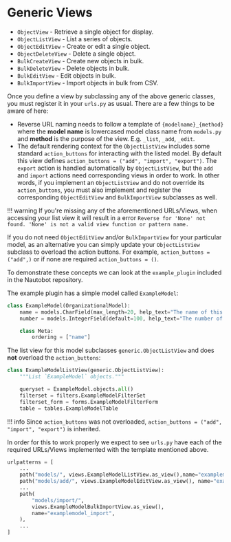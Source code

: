 # Generic Views

* `ObjectView` - Retrieve a single object for display.
* `ObjectListView` - List a series of objects.
* `ObjectEditView` - Create or edit a single object.
* `ObjectDeleteView` - Delete a single object.
* `BulkCreateView` - Create new objects in bulk.
* `BulkDeleteView` - Delete objects in bulk.
* `BulkEditView` - Edit objects in bulk.
* `BulkImportView` - Import objects in bulk from CSV.

Once you define a view by subclassing any of the above generic classes, you must register it in your `urls.py` as usual. There are a few things to be aware of here:

* Reverse URL naming needs to follow a template of `{modelname}_{method}` where the **model name** is lowercased model class name from `models.py` and **method** is the purpose of the view. E.g. `_list`, `_add`, `_edit`.
* The default rendering context for the `ObjectListView` includes some standard `action_buttons` for interacting with the listed model. By default this view defines `action_buttons = ("add", "import", "export")`. The `export` action is handled automatically by `ObjectListView`, but the `add` and `import` actions need corresponding views in order to work. In other words, if you implement an `ObjectListView` and do not override its `action_buttons`, you must also implement and register the corresponding `ObjectEditView` and `BulkImportView` subclasses as well.

!!! warning
    If you're missing any of the aforementioned URLs/Views, when accessing your list view it will result in a error `Reverse for 'None' not found. 'None' is not a valid view function or pattern name.`

If you do not need `ObjectEditView` and/or `BulkImportView` for your particular model, as an alternative you can simply update your `ObjectListView` subclass to overload the action buttons.  For example, `action_buttons = ("add",)` or if none are required `action_buttons = ()`.

To demonstrate these concepts we can look at the `example_plugin` included in the Nautobot repository.

The example plugin has a simple model called `ExampleModel`:

```python
class ExampleModel(OrganizationalModel):
    name = models.CharField(max_length=20, help_text="The name of this Example.")
    number = models.IntegerField(default=100, help_text="The number of this Example.")

    class Meta:
        ordering = ["name"]
```

The list view for this model subclasses `generic.ObjectListView` and does **not** overload the `action_buttons`:

```python
class ExampleModelListView(generic.ObjectListView):
    """List `ExampleModel` objects."""

    queryset = ExampleModel.objects.all()
    filterset = filters.ExampleModelFilterSet
    filterset_form = forms.ExampleModelFilterForm
    table = tables.ExampleModelTable
```

!!! info
    Since `action_buttons` was not overloaded, `action_buttons = ("add", "import", "export")` is inherited.

In order for this to work properly we expect to see `urls.py` have each of the required URLs/Views implemented with the template mentioned above.

```python
urlpatterns = [
    ...
    path("models/", views.ExampleModelListView.as_view(),name="examplemodel_list"),
    path("models/add/", views.ExampleModelEditView.as_view(), name="examplemodel_add"),
    ...
    path(
        "models/import/",
        views.ExampleModelBulkImportView.as_view(),
        name="examplemodel_import",
    ),
    ...
]
```
